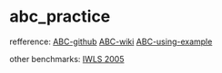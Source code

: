 # abc_practice

refference:
[ABC-github](https://github.com/berkeley-abc/abc)
[ABC-wiki](https://github.com/NTU-ALComLab/LSV-PA/wiki)
[ABC-using-example](https://github.com/NTU-ALComLab/LogicRegression)

other benchmarks:
[IWLS 2005](http://iwls.org/iwls2005/benchmarks.html)
